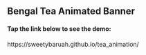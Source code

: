 <h2>Bengal Tea Animated Banner</h2>
<h4>Tap the link below to see the demo: </h4>
https://sweetybaruah.github.io/tea_animation/
